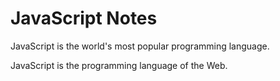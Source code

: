 # JavaScript Notes



JavaScript is the world's most popular programming language.



JavaScript is the programming language of the Web.
